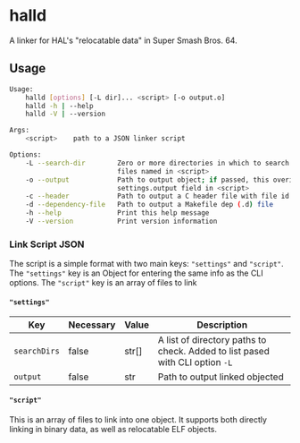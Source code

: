 # halld

A linker for HAL's "relocatable data" in Super Smash Bros. 64.

## Usage
```bash
Usage:
    halld [options] [-L dir]... <script> [-o output.o]
    halld -h | --help
    halld -V | --version

Args:
    <script>    path to a JSON linker script

Options:
    -L --search-dir        Zero or more directories in which to search for 
                           files named in <script>
    -o --output            Path to output object; if passed, this overides the
                           settings.output field in <script>
    -c --header            Path to output a C header file with file id defines
    -d --dependency-file   Path to output a Makefile dep (.d) file
    -h --help              Print this help message
    -V --version           Print version information
```

### Link Script JSON
The script is a simple format with two main keys: `"settings"` and `"script"`. The `"settings"` key is an Object for entering the same info as the CLI options. The `"script"` key is an array of files to link

#### `"settings"`
| Key          | Necessary | Value | Description |
|--------------|-----------|-------|-------------|
| `searchDirs` | false     | str[] | A list of directory paths to check. Added to list pased with CLI option `-L`|
| `output`     | false     | str   | Path to output linked objected |

#### `"script"`
This is an array of files to link into one object. It supports both directly linking in binary data, as well as relocatable ELF objects. 

